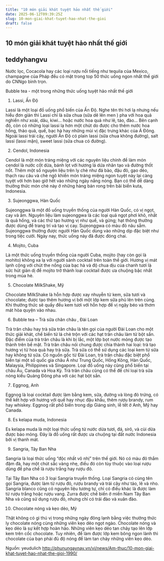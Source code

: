 ```yaml
---
title: "10 món giải khát tuyệt hảo nhất thế giới"
date: 2025-06-12T09:39:25Z
slug: 10-mon-giai-khat-tuyet-hao-nhat-the-gioi
draft: false
---
```


## 10 món giải khát tuyệt hảo nhất thế giới

## teddyhangvu

Nước lọc, Cocacola hay các loại rượu nổi tiếng như tequila của Mexico, champagne của Pháp đều có mặt trong top 50 thức uống ngon nhất thế giới do CNNgo bình trọn.

Bubble tea - một trong những thức uống tuyệt hảo nhất thế giới

1. Lassi, Ấn Độ





Lassi là một loại đồ uống phổ biến của Ấn Độ. Nghe tên thì hơi lạ nhưng nếu hiểu đơn giản thì Lassi chỉ là sữa chua (sữa dê lên men ) pha với hoa quả nghiền như xoài, dâu, kiwi… hoặc nước hoa quả như lê, táo, đào… Bên cạnh đó, còn có những loại lassi lạ hơn một chút do được cho thêm nước hoa hồng, thảo quả, quế, bạc hà hay những mùi vị đặc trưng khác của Á Đông.
Ngoài lassi trái cây, người Ấn Độ có plain lassi (sữa chua không đường), salt lassi (lassi mặn), sweet lassi (sữa chua có đường).

2. Cendol, Indonesia






Cendol là một món tráng miệng với các nguyên liệu chính để làm món cendol là nước cốt dừa, bánh lọt với hương lá dứa nhân tạo và đường thốt nốt.
Thêm một số nguyên liệu trên ly chè như đá bào, đậu đỏ, gạo dẻo, thạch rau câu và chè ngô khiến món tráng miệng ngon tuyệt này lại càng tuyệt vời hơn bao giờ hết vào những ngày nắng nóng. Bạn có thể dễ dàng thưởng thức món chè này ở những hàng bán rong trên bãi biển kuta, Indonesia.

3. Sujeonggwa, Hàn Quốc






Sujeonggwa là một đồ uống truyền thống của người Hàn Quốc, có vị ngọt, cay và ấm. Nguyên liệu làm sujeonggwa là các loại quả ngọt phơi khô, nhất là quả hồng, và các thứ tạo hương vị như quế, và gừng; hạt thông thường được dùng để trang trí và tạo vị cay. Sujeonggwa có màu đỏ nâu sẫm.
Sujeonggwa thường được người Hàn Quốc dùng vào những dịp đặc biệt như trong tiệc cưới. Ngày nay, thức uống này đã được đóng chai.

4. Mojito, Cuba






Là một thức uống truyền thống của người Cuba, mojito (hay còn gọi là mohito) không xa lạ với người sành cocktail trên toàn thế giới.
Hương vị mát lạnh cộng với chút the nồng của bạc hà và độ chua dịu của chanh tươi là sức hút giản dị để mojito trở thành loại cocktail được ưa chuộng bậc nhất trong mùa hè.

5. Chocolate MilkShake, Mỹ






Chocolate MilkShake là hỗn hợp được xay nhuyễn từ kem, sữa tươi và chocolate; được tạo thêm hương vị bởi một lớp kem sữa phủ lên trên cùng. Khi thưởng thức sẽ quấy đều kem tươi với hỗn hợp để vị ngậy béo và thơm mát hòa quyện vào nhau.

6. Bubble tea – Trà sữa chân châu , Đài Loan

Trà trân châu hay trà sữa trân châu là tên gọi của người Đài Loan cho một thức giải khát, chế biến từ lá chè trộn với các hạt trân châu làm từ bột sắn. Đặc điểm của trà trân châu là khi bị lắc, một lớp bọt nước mỏng được tạo thành trên bề mặt.
Trà trân châu nói chung được chia thành hai loại: trà tạo hương vị từ hoa quả hay trà sữa. Trà sữa có thể sử dụng các loại kem từ sữa hay không từ sữa. Có nguồn gốc từ Đài Loan, trà trân châu đặc biệt phổ biến tại một số quốc gia châu Á như Trung Quốc, Hồng Kông, Hàn Quốc, Malaysia, Philippines và Singapore. Loại đồ uống này cũng phổ biến tại châu Âu, Canada và Hoa Kỳ. Trà trân châu cũng có thể để chỉ loại trà sữa nóng kiểu Quảng Đông pha với các hạt bột sắn.

7. Eggnog, Anh






Eggnog là loại cocktail được làm bằng kem, sữa, đường và lòng đỏ trứng, có thể kết hợp với hương với quế hay nhục đậu khấu, thêm rượu brandy, rum hay whiskey.
Eggnog rất phổ biến trong dịp Giáng sinh, lễ tết ở Anh, Mỹ hay Canada.

8. Es kelapa muda, Indonesia






Es kelapa muda là một loại thức uống từ nước dừa tươi, đá, sirô, và cùi dừa được bào mỏng. Đây là đồ uống rất được ưa chuộng tại đất nước Indonesia bởi vị thanh mát.

9. Sangria, Tây Ban Nha






Sangria là loại thức uống “độc nhất vô nhị” trên thế giới. Nó có màu đỏ thắm đậm đà, hay một chút sắc vàng nhẹ, điều đó còn tùy thuộc vào loại rượu dùng để pha chế là rượu trắng hay rượu đỏ.

Tại Tây Ban Nha có 3 loại Sangria truyền thống. Loại Sangria có cùng tên gọi Sangria, được làm từ rượu đỏ, rượu brandy và trái cây như táo, lê và nho. Sangria blanco cũng có nguyên liệu tương tự, chỉ có điều khác là được làm từ rượu trắng hoặc rượu vang. Zurra được chế biến ở miền Nam Tây Ban Nha và cũng sử dụng rượu đỏ, nhưng chỉ có trái đào và xuân đào.

10. Chocolate nóng và kẹo dẻo, Mỹ





Thật không có gì thú vị trong những ngày đông lạnh bằng việc thưởng thức ly chocolate nóng cùng những viên kẹo dẻo ngọt ngào.
Chocolate nóng và kẹo dẻo là sự kết hợp hoàn hảo. Những viên kẹo dẻo tan chảy tạo lên lớp kem trên cốc chocolate. Tuy nhiên, để làm được lớp kem bông ngon lành thì chocolate của bạn phải đủ độ nóng để làm tan chảy những viên kẹo dẻo.

Nguồn: yeudulich
http://phunungaynay.vn/vi/news/Am-thuc/10-mon-giai-khat-tuyet-hao-nhat-the-gioi-1990/